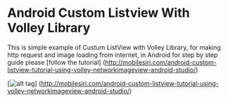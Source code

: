 # Android Custom Listview With Volley Library
This is simple example of Custum ListView with Volley Library, for making http request and image loading from internet, in Android for step by step guide please [follow the tutorial]
(http://mobilesiri.com/android-custom-listview-tutorial-using-volley-networkimageview-android-studio/)

[![alt tag](http://mobilesiri.com/wp-content/uploads/2015/10/3-798x350.jpg)] (http://mobilesiri.com/android-custom-listview-tutorial-using-volley-networkimageview-android-studio/)
